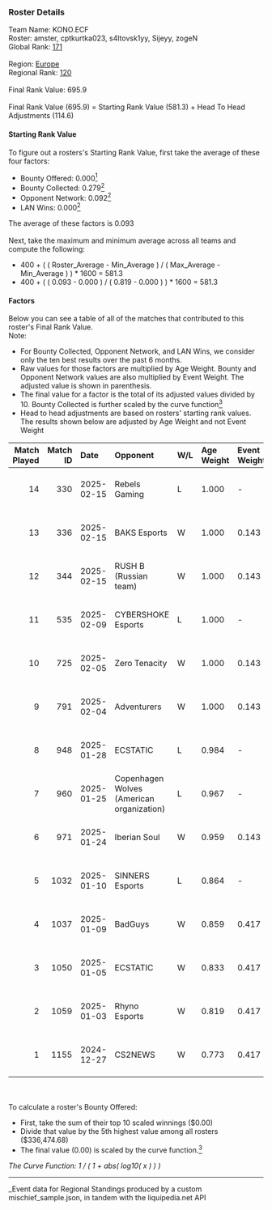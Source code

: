 ### Roster Details<br />
Team Name: KONO.ECF<br />
Roster: amster, cptkurtka023, s4ltovsk1yy, Sijeyy, zogeN<br />
Global Rank: [171](../../standings_global_2025_03_01.md)<br />
<br />
Region: [Europe]( ../../standings_europe_2025_03_01.md)<br />
Regional Rank: [120]( ../../standings_europe_2025_03_01.md)<br />
<br />
Final Rank Value:  695.9<br />
<br />
Final Rank Value (695.9) = Starting Rank Value (581.3) + Head To Head Adjustments (114.6)<br />

#### Starting Rank Value<br />
To figure out a rosters's Starting Rank Value, first take the average of these four factors:<br />
- Bounty Offered: 0.000[<sup>1</sup>](#table2)
- Bounty Collected: 0.279[<sup>2</sup>](#table1)
- Opponent Network: 0.092[<sup>2</sup>](#table1)
- LAN Wins: 0.000[<sup>2</sup>](#table1)

The average of these factors is 0.093<br />
<br />
Next, take the maximum and minimum average across all teams and compute the following:<br />
- 400 + ( ( Roster_Average - Min_Average ) / ( Max_Average - Min_Average ) ) * 1600 = 581.3
- 400 + ( ( 0.093 - 0.000 ) / ( 0.819 - 0.000 ) ) * 1600 = 581.3


#### Factors<br />
Below you can see a table of all of the matches that contributed to this roster's Final Rank Value.<br />
Note:<br />

- For Bounty Collected, Opponent Network, and LAN Wins, we consider only the ten best results over the past 6 months.
- Raw values for those factors are multiplied by Age Weight. Bounty and Opponent Network values are also multiplied by Event Weight. The adjusted value is shown in parenthesis.
- The final value for a factor is the total of its adjusted values divided by 10. Bounty Collected is further scaled by the curve function[<sup>3</sup>](#curveFunction)
- Head to head adjustments are based on rosters' starting rank values. The results shown below are adjusted by Age Weight and not Event Weight
<span id="table1"></span><br />


| Match Played | Match ID | Date       | Opponent                                  | W/L | Age Weight | Event Weight | Bounty Collected | Opponent Network | LAN Wins  | H2H Adj. | Roster                                           |
| -: | -: | :- | :- | :- | :- | :- | :- | :- | :- | -: | :- |
|           14 |      330 | 2025-02-15 | Rebels Gaming                             | L   | 1.000      | -            | -                | -                | -         |   -14.22 | amster, cptkurtka023, s4ltovsk1yy, Sijeyy, zogeN |
|           13 |      336 | 2025-02-15 | BAKS Esports                              | W   | 1.000      | 0.143        | 0.000 (0.000)    | 0.089 (0.013)    | 0 (0.000) |     7.74 | amster, cptkurtka023, s4ltovsk1yy, Sijeyy, zogeN |
|           12 |      344 | 2025-02-15 | RUSH B (Russian team)                     | W   | 1.000      | 0.143        | 0.027 (0.004)    | 0.727 (0.104)    | 0 (0.000) |    23.58 | amster, cptkurtka023, s4ltovsk1yy, Sijeyy, zogeN |
|           11 |      535 | 2025-02-09 | CYBERSHOKE Esports                        | L   | 1.000      | -            | -                | -                | -         |   -10.27 | amster, cptkurtka023, s4ltovsk1yy, Sijeyy, zogeN |
|           10 |      725 | 2025-02-05 | Zero Tenacity                             | W   | 1.000      | 0.143        | 0.028 (0.004)    | 0.666 (0.095)    | 0 (0.000) |    21.43 | amster, cptkurtka023, s4ltovsk1yy, Sijeyy, zogeN |
|            9 |      791 | 2025-02-04 | Adventurers                               | W   | 1.000      | 0.143        | 0.004 (0.001)    | 0.111 (0.016)    | 0 (0.000) |    17.94 | amster, cptkurtka023, s4ltovsk1yy, Sijeyy, zogeN |
|            8 |      948 | 2025-01-28 | ECSTATIC                                  | L   | 0.984      | -            | -                | -                | -         |    -7.42 | amster, cptkurtka023, s4ltovsk1yy, Sijeyy, zogeN |
|            7 |      960 | 2025-01-25 | Copenhagen Wolves (American organization) | L   | 0.967      | -            | -                | -                | -         |    -7.20 | amster, cptkurtka023, s4ltovsk1yy, Sijeyy, zogeN |
|            6 |      971 | 2025-01-24 | Iberian Soul                              | W   | 0.959      | 0.143        | 0.015 (0.002)    | 0.599 (0.082)    | 0 (0.000) |    21.54 | amster, cptkurtka023, s4ltovsk1yy, Sijeyy, zogeN |
|            5 |     1032 | 2025-01-10 | SINNERS Esports                           | L   | 0.864      | -            | -                | -                | -         |    -5.82 | amster, byr9, cptkurtka023, s4ltovsk1yy, Sijeyy  |
|            4 |     1037 | 2025-01-09 | BadGuys                                   | W   | 0.859      | 0.417        | 0.000 (0.000)    | 0.335 (0.120)    | 0 (0.000) |    14.25 | amster, byr9, cptkurtka023, s4ltovsk1yy, Sijeyy  |
|            3 |     1050 | 2025-01-05 | ECSTATIC                                  | W   | 0.833      | 0.417        | 0.033 (0.011)    | 0.943 (0.328)    | 0 (0.000) |    21.71 | amster, byr9, cptkurtka023, s4ltovsk1yy, Sijeyy  |
|            2 |     1059 | 2025-01-03 | Rhyno Esports                             | W   | 0.819      | 0.417        | 0.013 (0.005)    | 0.397 (0.136)    | 0 (0.000) |    21.06 | amster, byr9, cptkurtka023, s4ltovsk1yy, Sijeyy  |
|            1 |     1155 | 2024-12-27 | CS2NEWS                                   | W   | 0.773      | 0.417        | 0.000 (0.000)    | 0.074 (0.024)    | 0 (0.000) |    10.27 | amster, byr9, kensizor, s4ltovsk1yy, Sijeyy      |

<br />
<span id="table2"></span><br />
To calculate a roster's Bounty Offered:<br />

- First, take the sum of their top 10 scaled winnings ($0.00)
- Divide that value by the 5th highest value among all rosters ($336,474.68)
- The final value (0.00) is scaled by the curve function.[<sup>3</sup>](#curveFunction)

<span id="curveFunction"></span>_The Curve Function: 1 / ( 1 + abs( log10( x ) ) )_<br />

---
_Event data for Regional Standings produced by a custom mischief_sample.json, in tandem with the liquipedia.net API<br />
